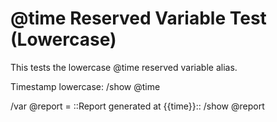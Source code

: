 # @time Reserved Variable Test (Lowercase)

This tests the lowercase @time reserved variable alias.

Timestamp lowercase: 
/show @time

/var @report = ::Report generated at {{time}}::
/show @report